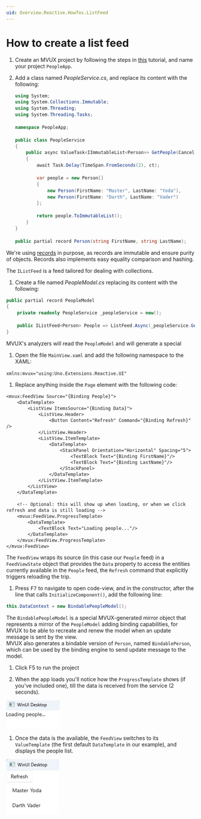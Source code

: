 ```yaml
---
uid: Overview.Reactive.HowTos.ListFeed
---
```


# How to create a list feed

1. Create an MVUX project by following the steps in [this](xref:Overview.Reactive.HowTos.CreateMvuxProject) tutorial, and name your project `PeopleApp`.
1. Add a class named *PeopleService.cs*, and replace its content with the following:

    ```c#
    using System;
    using System.Collections.Immutable;
    using System.Threading;
    using System.Threading.Tasks;

    namespace PeopleApp;

    public class PeopleService
    {
        public async ValueTask<IImmutableList<Person>> GetPeople(CancellationToken ct)
        {
            await Task.Delay(TimeSpan.FromSeconds(2), ct);

            var people = new Person[]
            {
                new Person(FirstName: "Master", LastName: "Yoda"),
                new Person(FirstName: "Darth", LastName: "Vader")
            };

            return people.ToImmutableList();
        }
    }

    public partial record Person(string FirstName, string LastName);  
    ```

  We're using [records](https://learn.microsoft.com/en-us/dotnet/csharp/language-reference/builtin-types/record) in purpose,
  as records are immutable and ensure purity of objects. Records also implements easy equality comparison and hashing.

  The `IListFeed` is a feed tailored for dealing with collections.

1. Create a file named *PeopleModel.cs* replacing its content with the following:

```c#
public partial record PeopleModel
{
    private readonly PeopleService _peopleService = new();
    
    public IListFeed<Person> People => ListFeed.Async(_peopleService.GetPeople);
}
```

MVUX's analyzers will read the `PeopleModel` and will generate a special 

1. Open the file `MainView.xaml` and add the following namespace to the XAML:

`xmlns:mvux="using:Uno.Extensions.Reactive.UI"`

1. Replace anything inside the `Page` element with the following code:

```xaml
<mvux:FeedView Source="{Binding People}">
    <DataTemplate>
        <ListView ItemsSource="{Binding Data}">
            <ListView.Header>
                <Button Content="Refresh" Command="{Binding Refresh}" />
            </ListView.Header>
            <ListView.ItemTemplate>
                <DataTemplate>
                    <StackPanel Orientation="Horizontal" Spacing="5">
                        <TextBlock Text="{Binding FirstName}"/>
                        <TextBlock Text="{Binding LastName}"/>
                    </StackPanel>
                </DataTemplate>
            </ListView.ItemTemplate>
        </ListView>
    </DataTemplate>

    <!-- Optional: this will show up when loading, or when we click refresh and data is still loading -->    
    <mvux:FeedView.ProgressTemplate>
        <DataTemplate>            
            <TextBlock Text="Loading people..."/>
        </DataTemplate>
    </mvux:FeedView.ProgressTemplate>
</mvux:FeedView>
```

The `FeedView` wraps its source (in this case our `People` feed) in a `FeedViewState` object
that provides the `Data` property to access the entities currently available in the `People` feed,
the `Refresh` command that explicitly triggers reloading the trip.

1. Press <kbd>F7</kbd> to navigate to open code-view, and in the constructor, after the line that calls `InitializeComponent()`, add the following line:

```c#
this.DataContext = new BindablePeopleModel();
```

The `BindablePeopleModel` is a special MVUX-generated mirror object that represents a mirror of the `PeopleModel` adding binding capabilities,
for MVUX to be able to recreate and renew the model when an update message is sent by the view.  
MVUX also generates a bindable version of `Person`, named `BindablePerson`,
which can be used by the binding engine to send update message to the model. <!--TODO link to relevant docs-->

1. Click F5 to run the project

1. When the app loads you'll notice how the `ProgressTemplate` shows (if you've included one), till the data is received from the service (2 seconds).

![](Assets/ListFeed-1.jpg)

1. Once the data is the available, the `FeedView` switches to its `ValueTemplate` (the first default `DataTemplate` in our example),
and displays the people list.

![](Assets/ListFeed-2.jpg)
